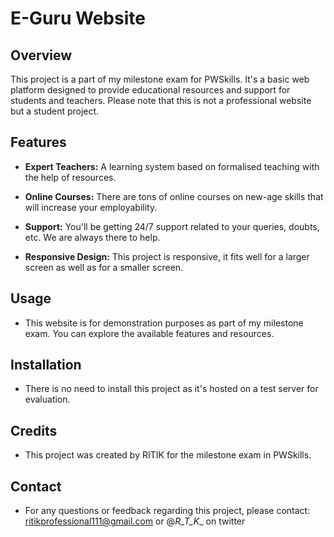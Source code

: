 # E-Guru Website

## Overview

This project is a part of my milestone exam for PWSkills. It's a basic web platform designed to provide educational resources and support for students and teachers. Please note that this is not a professional website but a student project.

## Features

- **Expert Teachers:** A learning system based
on formalised teaching with the help of resources.

- **Online Courses:** There are tons of online courses on new-age skills that will increase your employability.

- **Support:** You'll be getting 24/7 support related to your queries, doubts, etc. We are always there to help.

- **Responsive Design:** This project is responsive, it fits well for a larger screen as well as for a smaller screen.

## Usage

- This website is for demonstration purposes as part of my milestone exam. You can explore the available features and resources.

## Installation

- There is no need to install this project as it's hosted on a test server for evaluation.

## Credits

- This project was created by RITIK for the milestone exam in PWSkills.

## Contact

- For any questions or feedback regarding this project, please contact: ritikprofessional111@gmail.com or @_R_T_K__ on twitter

